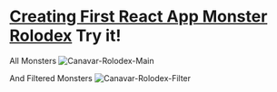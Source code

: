 # [Creating First React App Monster Rolodex](https://canavar-rolodex-with-hooks-rhzpd2pe1-akintutkan.vercel.app/)  Try it!


All Monsters 
![Canavar-Rolodex-Main](https://user-images.githubusercontent.com/75329776/204899239-d7600fb2-31b1-4c0a-8dac-3dcabb291a5c.png)

And Filtered Monsters
![Canavar-Rolodex-Filter](https://user-images.githubusercontent.com/75329776/204899247-8331696b-21bd-477d-b4a4-6a5a0f60d926.png)
